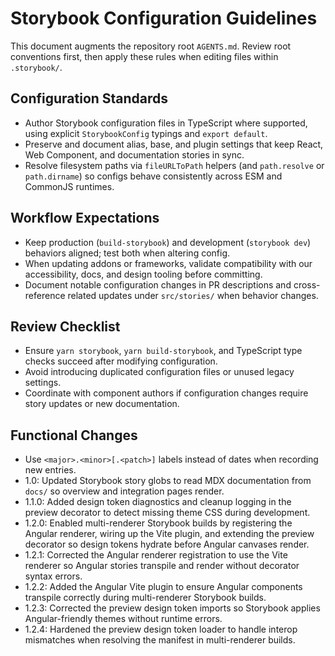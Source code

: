 # Storybook Configuration Guidelines

This document augments the repository root `AGENTS.md`. Review root conventions first, then apply these rules when editing files within `.storybook/`.

## Configuration Standards
- Author Storybook configuration files in TypeScript where supported, using explicit `StorybookConfig` typings and `export default`.
- Preserve and document alias, base, and plugin settings that keep React, Web Component, and documentation stories in sync.
- Resolve filesystem paths via `fileURLToPath` helpers (and `path.resolve` or `path.dirname`) so configs behave consistently across ESM and CommonJS runtimes.

## Workflow Expectations
- Keep production (`build-storybook`) and development (`storybook dev`) behaviors aligned; test both when altering config.
- When updating addons or frameworks, validate compatibility with our accessibility, docs, and design tooling before committing.
- Document notable configuration changes in PR descriptions and cross-reference related updates under `src/stories/` when behavior changes.

## Review Checklist
- Ensure `yarn storybook`, `yarn build-storybook`, and TypeScript type checks succeed after modifying configuration.
- Avoid introducing duplicated configuration files or unused legacy settings.
- Coordinate with component authors if configuration changes require story updates or new documentation.

## Functional Changes
- Use `<major>.<minor>[.<patch>]` labels instead of dates when recording new entries.
- 1.0: Updated Storybook story globs to read MDX documentation from `docs/` so overview and integration pages render.
- 1.1.0: Added design token diagnostics and cleanup logging in the preview decorator to detect missing theme CSS during development.
- 1.2.0: Enabled multi-renderer Storybook builds by registering the Angular renderer, wiring up the Vite plugin, and extending the preview decorator so design tokens hydrate before Angular canvases render.
- 1.2.1: Corrected the Angular renderer registration to use the Vite renderer so Angular stories transpile and render without decorator syntax errors.
- 1.2.2: Added the Angular Vite plugin to ensure Angular components transpile correctly during multi-renderer Storybook builds.
- 1.2.3: Corrected the preview design token imports so Storybook applies Angular-friendly themes without runtime errors.
- 1.2.4: Hardened the preview design token loader to handle interop mismatches when resolving the manifest in multi-renderer builds.
